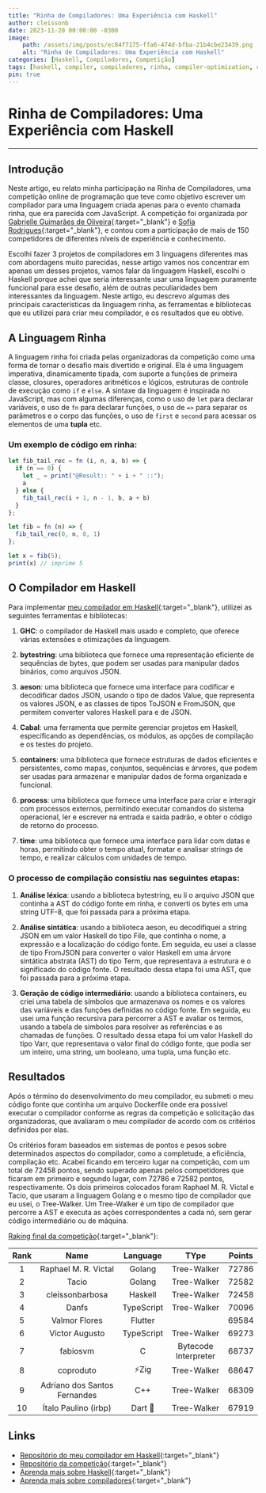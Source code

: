 ```yaml
---
title: "Rinha de Compiladores: Uma Experiência com Haskell"
author: cleissonb
date: 2023-11-20 00:00:00 -0300
image: 
    path: /assets/img/posts/ec84f7175-ffa6-474d-bfba-21b4cbe23439.png
    alt: "Rinha de Compiladores: Uma Experiência com Haskell"
categories: [Haskell, Compiladores, Competição]
tags: [haskell, compiler, compiladores, rinha, compiler-optimization, compiler-architecture, compiler-construction]
pin: true
---
```


# Rinha de Compiladores: Uma Experiência com Haskell

---

## Introdução

Neste artigo, eu relato minha participação na Rinha de Compiladores, uma competição online de programação que teve como objetivo escrever um compilador para uma linguagem criada apenas para o evento chamada rinha, que era parecida com JavaScript. A competição foi organizada por [Gabrielle Guimarães de Oliveira](https://github.com/aripiprazole){:target="_blank"} e [Sofia Rodrigues](https://github.com/algebraic-sofia){:target="_blank"}, e contou com a participação de mais de 150 competidores de diferentes níveis de experiência e conhecimento.

Escolhi fazer 3 projetos de compiladores em 3 linguagens diferentes mas com abordagens muito parecidas, nesse artigo vamos nos concentrar em apenas um desses projetos, vamos falar da linguagem Haskell, escolhi o Haskell porque achei que seria interessante usar uma linguagem puramente funcional para esse desafio, além de outras peculiaridades bem interessantes da linguagem. Neste artigo, eu descrevo algumas des principais características da linguagem rinha, as ferramentas e bibliotecas que eu utilizei para criar meu compilador, e os resultados que eu obtive.

## A Linguagem Rinha

A linguagem rinha foi criada pelas organizadoras da competição como uma forma de tornar o desafio mais divertido e original. Ela é uma linguagem imperativa, dinamicamente tipada, com suporte a funções de primeira classe, closures, operadores aritméticos e lógicos, estruturas de controle de execução como ```if``` e ```else```. A sintaxe da linguagem é inspirada no JavaScript, mas com algumas diferenças, como o uso de ```let``` para declarar variáveis, o uso de ```fn``` para declarar funções, o uso de ```=>``` para separar os parâmetros e o corpo das funções, o uso de ```first``` e ```second``` para acessar os elementos de uma **tupla** etc.

### Um exemplo de código em rinha:

```javascript
let fib_tail_rec = fn (i, n, a, b) => {
  if (n == 0) {
    let _ = print("@Result:: " + i + " ::");
    a
  } else {
    fib_tail_rec(i + 1, n - 1, b, a + b)
  }
};

let fib = fn (n) => {
  fib_tail_rec(0, n, 0, 1)
};

let x = fib(5);
print(x) // imprime 5
```

## O Compilador em Haskell

Para implementar [meu compilador em Haskell](https://github.com/cleissonbarbosa/rinha-compiladores-haskell/){:target="_blank"}, utilizei as seguintes ferramentas e bibliotecas:

1. **GHC**: o compilador de Haskell mais usado e completo, que oferece várias extensões e otimizações da linguagem.

1. **bytestring**: uma biblioteca que fornece uma representação eficiente de sequências de bytes, que podem ser usadas para manipular dados binários, como arquivos JSON.

1. **aeson**: uma biblioteca que fornece uma interface para codificar e decodificar dados JSON, usando o tipo de dados Value, que representa os valores JSON, e as classes de tipos ToJSON e FromJSON, que permitem converter valores Haskell para e de JSON.

1. **Cabal**: uma ferramenta que permite gerenciar projetos em Haskell, especificando as dependências, os módulos, as opções de compilação e os testes do projeto.

1. **containers**: uma biblioteca que fornece estruturas de dados eficientes e persistentes, como mapas, conjuntos, sequências e árvores, que podem ser usadas para armazenar e manipular dados de forma organizada e funcional.

1. **process**: uma biblioteca que fornece uma interface para criar e interagir com processos externos, permitindo executar comandos do sistema operacional, ler e escrever na entrada e saída padrão, e obter o código de retorno do processo.

1. **time**: uma biblioteca que fornece uma interface para lidar com datas e horas, permitindo obter o tempo atual, formatar e analisar strings de tempo, e realizar cálculos com unidades de tempo.

### O processo de compilação consistiu nas seguintes etapas:

1. **Análise léxica**: usando a biblioteca bytestring, eu li o arquivo JSON que continha a AST do código fonte em rinha, e converti os bytes em uma string UTF-8, que foi passada para a próxima etapa.

1. **Análise sintática**: usando a biblioteca aeson, eu decodifiquei a string JSON em um valor Haskell do tipo File, que continha o nome, a expressão e a localização do código fonte. Em seguida, eu usei a classe de tipo FromJSON para converter o valor Haskell em uma árvore sintática abstrata (AST) do tipo Term, que representava a estrutura e o significado do código fonte. O resultado dessa etapa foi uma AST, que foi passada para a próxima etapa.

1. **Geração de código intermediário**: usando a biblioteca containers, eu criei uma tabela de símbolos que armazenava os nomes e os valores das variáveis e das funções definidas no código fonte. Em seguida, eu usei uma função recursiva para percorrer a AST e avaliar os termos, usando a tabela de símbolos para resolver as referências e as chamadas de funções. O resultado dessa etapa foi um valor Haskell do tipo Varr, que representava o valor final do código fonte, que podia ser um inteiro, uma string, um booleano, uma tupla, uma função etc.

## Resultados

Após o término do desenvolvimento do meu compilador, eu submeti o meu código fonte que continha um arquivo Dockerfile onde era possivel executar o compilador conforme as regras da competição e solicitação das organizadoras, que avaliaram o meu compilador de acordo com os critérios definidos por elas. 

Os critérios foram baseados em sistemas de pontos e pesos sobre determinados aspectos do compilador, como a completude, a eficiência, compilação etc. Acabei ficando em terceiro lugar na competição, com um total de 72458 pontos, sendo superado apenas pelos competidores que ficaram em primeiro e segundo lugar, com 72786 e 72582 pontos, respectivamente. Os dois primeiros colocados foram Raphael M. R. Victal e Tacio, que usaram a linguagem Golang e o mesmo tipo de compilador que eu usei, o Tree-Walker. Um Tree-Walker é um tipo de compilador que percorre a AST e executa as ações correspondentes a cada nó, sem gerar código intermediário ou de máquina.

[Raking final da competição](https://github.com/aripiprazole/rinha-de-compiler/blob/main/README.md#resultados){:target="_blank"}:

| Rank | Name | Language | TYpe | Points |
| :--: | :--: | :--: | :--: | :--: |
| 1 | Raphael M. R. Victal | Golang | Tree-Walker | 72786 |
| 2 | Tacio | Golang | Tree-Walker | 72582 |
| 3 | cleissonbarbosa | Haskell | Tree-Walker | 72458 |
| 4 | Danfs | TypeScript | Tree-Walker | 70096 |
| 5 | Valmor Flores | Flutter |  | 69584 |
| 6 | Victor Augusto | TypeScript | Tree-Walker | 69273 |
| 7 | fabiosvm | C | Bytecode Interpreter | 68737 |
| 8 | coproduto | ⚡Zig | Tree-Walker | 68647 |
| 9 | Adriano dos Santos Fernandes | C++ | Tree-Walker | 68309 |
| 10 | Ítalo Paulino (irbp) | Dart 🎯 | Tree-Walker | 67919 |

## Links

- [Repositório do meu compilador em Haskell](https://github.com/cleissonbarbosa/rinha-compiladores-haskell/){:target="_blank"}
- [Repositório da competição](https://github.com/aripiprazole/rinha-de-compiler){:target="_blank"}
- [Aprenda mais sobre Haskell](https://www.haskell.org/){:target="_blank"}
- [Aprenda mais sobre compiladores](https://en.wikipedia.org/wiki/Compiler){:target="_blank"}